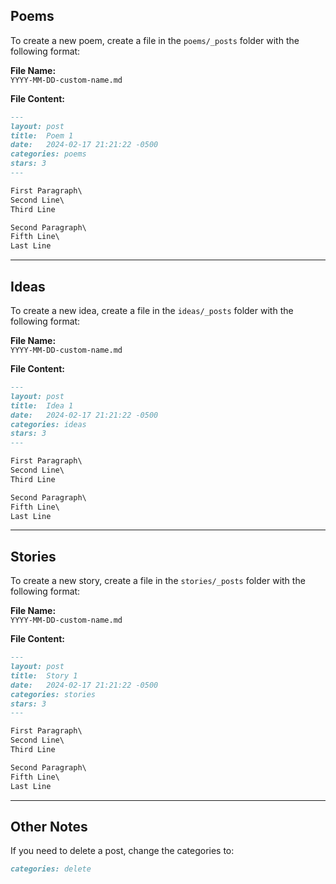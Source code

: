 ## Poems

To create a new poem, create a file in the `poems/_posts` folder with the following format:

**File Name:**  
`YYYY-MM-DD-custom-name.md`

**File Content:**

```markdown
---
layout: post
title:  Poem 1
date:   2024-02-17 21:21:22 -0500
categories: poems
stars: 3
---

First Paragraph\
Second Line\
Third Line

Second Paragraph\
Fifth Line\
Last Line
```

---

## Ideas

To create a new idea, create a file in the `ideas/_posts` folder with the following format:

**File Name:**  
`YYYY-MM-DD-custom-name.md`

**File Content:**

```markdown
---
layout: post
title:  Idea 1
date:   2024-02-17 21:21:22 -0500
categories: ideas
stars: 3
---

First Paragraph\
Second Line\
Third Line

Second Paragraph\
Fifth Line\
Last Line
```

---

## Stories

To create a new story, create a file in the `stories/_posts` folder with the following format:

**File Name:**  
`YYYY-MM-DD-custom-name.md`

**File Content:**

```markdown
---
layout: post
title:  Story 1
date:   2024-02-17 21:21:22 -0500
categories: stories
stars: 3
---

First Paragraph\
Second Line\
Third Line

Second Paragraph\
Fifth Line\
Last Line
```

---

## Other Notes

If you need to delete a post, change the categories to:

```markdown
categories: delete
```